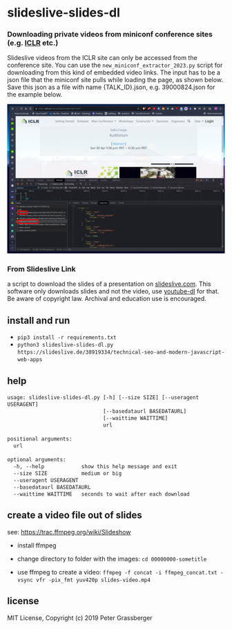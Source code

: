 slideslive-slides-dl
====================

### Downloading private videos from miniconf conference sites (e.g. [ICLR](iclr.cc) etc.) 

Slideslive videos from the ICLR site can only be accessed from the conference site. You can use the `new_miniconf_extractor_2023.py` script for downloading from this kind of embedded video links. The input has to be a json file that the miniconf site pulls while loading the page, as shown below. Save this json as a file with name {TALK_ID}.json, e.g. 39000824.json for the example below.

![image](./miniconf_example.png)

### From Slideslive Link

a script to download the slides of a presentation on [slideslive.com](https://slideslive.com/).
This software only downloads slides and not the video, 
use [youtube-dl](https://youtube-dl.org) for that. Be aware of copyright law. Archival and 
education use is encouraged.


install and run
---------------

- `pip3 install -r requirements.txt`
- `python3 slideslive-slides-dl.py https://slideslive.de/38919334/technical-seo-and-modern-javascript-web-apps`


help
----

```
usage: slideslive-slides-dl.py [-h] [--size SIZE] [--useragent USERAGENT]
                               [--basedataurl BASEDATAURL]
                               [--waittime WAITTIME]
                               url

positional arguments:
  url

optional arguments:
  -h, --help            show this help message and exit
  --size SIZE           medium or big
  --useragent USERAGENT
  --basedataurl BASEDATAURL
  --waittime WAITTIME   seconds to wait after each download

```

create a video file out of slides
---------------------------------

see: https://trac.ffmpeg.org/wiki/Slideshow

- install ffmpeg

- change directory to folder with the images:
`cd 00000000-sometitle` 

- use ffmpeg to create a video:
`ffmpeg -f concat -i ffmpeg_concat.txt -vsync vfr -pix_fmt yuv420p slides-video.mp4`


license
-------

MIT License, Copyright (c) 2019 Peter Grassberger
